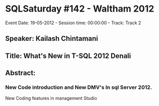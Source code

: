 # SQLSaturday #142 - Waltham 2012
Event Date: 19-05-2012 - Session time: 00:00:00 - Track: Track 2
## Speaker: Kailash Chintamani
## Title: What's New in T-SQL 2012 Denali
## Abstract:
### New Code introduction and New DMV's In sql Server 2012.
New Coding features in management Studio
